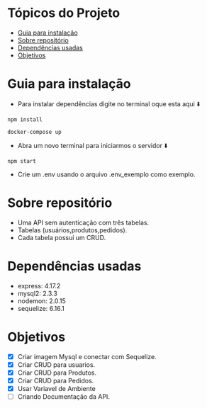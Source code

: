 # Tópicos do Projeto
- [Guia para instalação](#guia-para-instalação)
- [Sobre repositório](#sobre-repositório)
- [Dependências usadas](#dependências-usadas)
- [Objetivos](#objetivos)

# Guia para instalação

* Para instalar dependências digite no terminal oque esta  aqui ⬇️

```
npm install
```
```
docker-compose up
```
* Abra um novo terminal para iniciarmos o servidor ⬇️
```npm
npm start
```
* Crie um .env usando o arquivo .env_exemplo como exemplo.

# Sobre repositório
* Uma API sem autenticação com três tabelas.
* Tabelas (usuários,produtos,pedidos).
* Cada tabela possuí um CRUD.


# Dependências usadas
* express: 4.17.2
* mysql2: 2.3.3
* nodemon: 2.0.15
* sequelize: 6.16.1

# Objetivos

- [x] Criar imagem Mysql e conectar com Sequelize.
- [x] Criar CRUD para usuarios.
- [x] Criar CRUD para Produtos.
- [x] Criar CRUD para Pedidos.
- [x] Usar Variavel de Ambiente
- [ ] Criando Documentação da API.